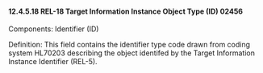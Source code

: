 #### 12.4.5.18 REL-18 Target Information Instance Object Type (ID) 02456

Components: Identifier (ID)

Definition: This field contains the identifier type code drawn from coding system HL70203 describing the object identifed by the Target Information Instance Identifier (REL-5).
